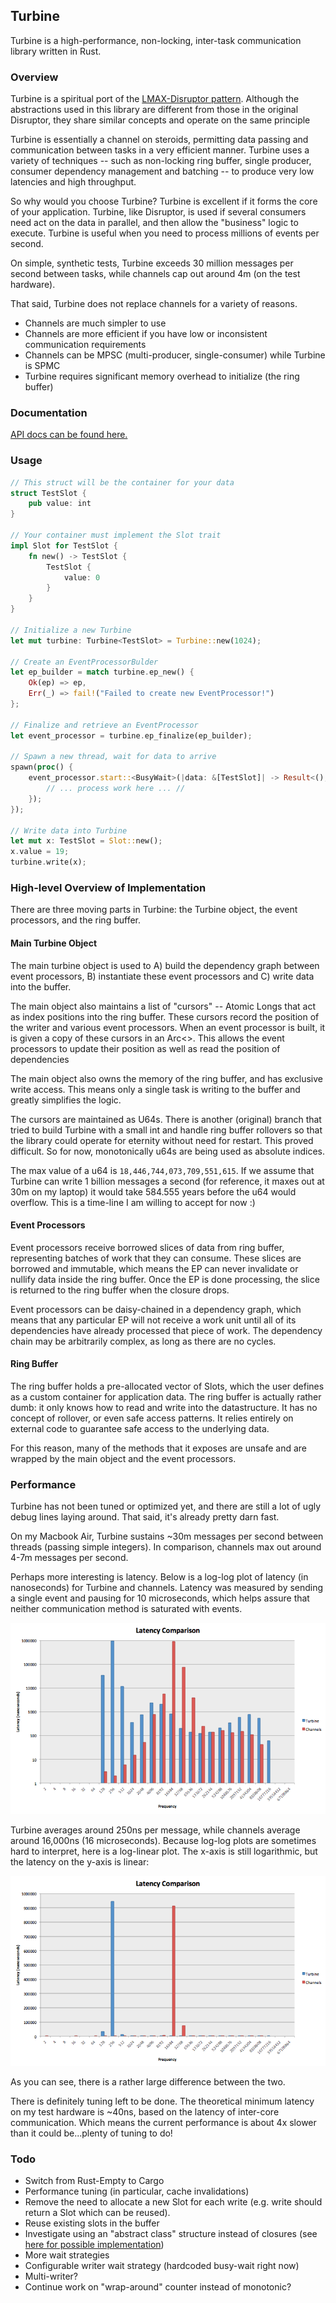 ## Turbine

Turbine is a high-performance, non-locking, inter-task communication library written in Rust.

### Overview
Turbine is a spiritual port of the [LMAX-Disruptor pattern](https://github.com/LMAX-Exchange/disruptor).  Although the abstractions used in this library are different from those in the original Disruptor, they share similar concepts and operate on the same principle

Turbine is essentially a channel on steroids, permitting data passing and communication between tasks in a very efficient manner.  Turbine uses a variety of techniques -- such as non-locking ring buffer, single producer, consumer dependency management and batching -- to produce very low latencies and high throughput.

So why would you choose Turbine?  Turbine is excellent if it forms the core of your application.  Turbine, like Disruptor, is used if several consumers need act on the data in parallel, and then allow the "business" logic to execute.
Turbine is useful when you need to process millions of events per second.

On simple, synthetic tests, Turbine exceeds 30 million messages per second between tasks, while channels cap out around 4m (on the test hardware).

That said, Turbine does not replace channels for a variety of reasons.

- Channels are much simpler to use
- Channels are more efficient if you have low or inconsistent communication requirements
- Channels can be MPSC (multi-producer, single-consumer) while Turbine is SPMC
- Turbine requires significant memory overhead to initialize (the ring buffer)

### Documentation

[API docs can be found here.](http://polyfractal.github.io/Turbine/turbine/)

### Usage

```rust
// This struct will be the container for your data
struct TestSlot {
    pub value: int
}

// Your container must implement the Slot trait
impl Slot for TestSlot {
    fn new() -> TestSlot {
        TestSlot {
            value: 0
        }
    }
}

// Initialize a new Turbine
let mut turbine: Turbine<TestSlot> = Turbine::new(1024);

// Create an EventProcessorBulder
let ep_builder = match turbine.ep_new() {
    Ok(ep) => ep,
	Err(_) => fail!("Failed to create new EventProcessor!")
};

// Finalize and retrieve an EventProcessor
let event_processor = turbine.ep_finalize(ep_builder);

// Spawn a new thread, wait for data to arrive
spawn(proc() {
	event_processor.start::<BusyWait>(|data: &[TestSlot]| -> Result<(),()> {
	    // ... process work here ... //
	});
});

// Write data into Turbine
let mut x: TestSlot = Slot::new();
x.value = 19;
turbine.write(x);
```

### High-level Overview of Implementation

There are three moving parts in Turbine: the Turbine object, the event processors, and the ring buffer.

#### Main Turbine Object
The main turbine object is used to A) build the dependency graph between event processors, B) instantiate these event
processors and C) write data into the buffer.

The main object also maintains a list of "cursors" -- Atomic Longs that act as index positions into the ring buffer.
These cursors record the position of the writer and various event processors.  When an event processor is built,
it is given a copy of these cursors in an Arc<>.  This allows the event processors to update their position
as well as read the position of dependencies

The main object also owns the memory of the ring buffer, and has exclusive write access.  This means only a single
task is writing to the buffer and greatly simplifies the logic.

The cursors are maintained as U64s.  There is another (original) branch that tried to build Turbine with a small int
and handle ring buffer rollovers so that the library could operate for eternity without need for restart.  This proved
difficult.  So for now, monotonically u64s are being used as absolute indices.

The max value of a u64 is `18,446,744,073,709,551,615`.  If we assume that Turbine can write 1 billion messages a second
(for reference, it maxes out at 30m on my laptop) it would take 584.555 years before the u64 would overflow.  This is a
time-line I am willing to accept for now :)

#### Event Processors
Event processors receive borrowed slices of data from ring buffer, representing batches of work that they can consume.
These slices are borrowed and immutable, which means the EP can never invalidate or nullify data inside the ring buffer.
Once the EP is done processing, the slice is returned to the ring buffer when the closure drops.

Event processors can be daisy-chained in a dependency graph, which means that any particular EP will not receive a work
unit until all of its dependencies have already processed that piece of work.  The dependency chain may be arbitrarily
complex, as long as there are no cycles.

#### Ring Buffer
The ring buffer holds a pre-allocated vector of Slots, which the user defines as a custom container for application data.
The ring buffer is actually rather dumb: it only knows how to read and write into the datastructure.  It has no concept
of rollover, or even safe access patterns.  It relies entirely on external code to guarantee safe access to the underlying
data.

For this reason, many of the methods that it exposes are unsafe and are wrapped by the main object and the event processors.

### Performance
Turbine has not been tuned or optimized yet, and there are still a lot of ugly debug lines laying around.  That said, it's already pretty darn fast.

On my Macbook Air, Turbine sustains ~30m messages per second between threads (passing simple integers).  In comparison, channels max out around 4-7m messages per second.

Perhaps more interesting is latency.  Below is a log-log plot of latency (in nanoseconds) for Turbine and channels.  Latency was measured by sending a single event and pausing for 10 microseconds, which helps assure that neither communication method is saturated with events.

![](turbine1.png)

Turbine averages around 250ns per message, while channels average around 16,000ns (16 microseconds).  Because log-log plots are sometimes hard to interpret, here is a log-linear plot.  The x-axis is still logarithmic, but the latency on the y-axis is linear:

![](turbine2.png)

As you can see, there is a rather large difference between the two.

There is definitely tuning left to be done.  The theoretical minimum latency on my test hardware is ~40ns, based on the latency of inter-core communication.  Which means the current performance is about 4x slower than it could be...plenty of tuning to do!

### Todo

- Switch from Rust-Empty to Cargo
- Performance tuning (in particular, cache invalidations)
- Remove the need to allocate a new Slot for each write (e.g. write should return a Slot which can be reused).
- Reuse existing slots in the buffer
- Investigate using an "abstract class" structure instead of closures (see [here for possible implementation](http://www.reddit.com/r/rust/comments/29ywdu/what_you_dont_love_about_rust/cipypom))
- More wait strategies
- Configurable writer wait strategy (hardcoded busy-wait right now)
- Multi-writer?
- Continue work on "wrap-around" counter instead of monotonic?